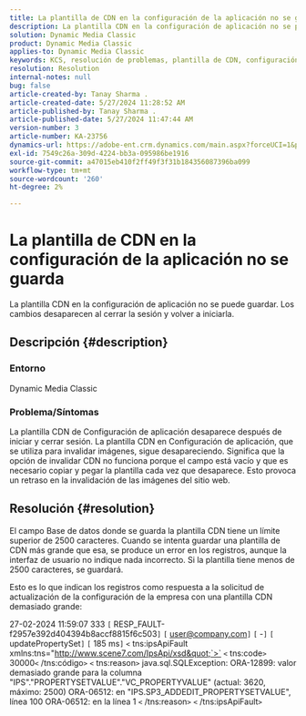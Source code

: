 ```yaml
---
title: La plantilla de CDN en la configuración de la aplicación no se guarda
description: La plantilla CDN en la configuración de aplicación no se puede guardar. Los cambios desaparecen al cerrar la sesión y volver a iniciarla.
solution: Dynamic Media Classic
product: Dynamic Media Classic
applies-to: Dynamic Media Classic
keywords: KCS, resolución de problemas, plantilla de CDN, configuración de aplicación, no se guarda, Adobe Dynamic Media Classic
resolution: Resolution
internal-notes: null
bug: false
article-created-by: Tanay Sharma .
article-created-date: 5/27/2024 11:28:52 AM
article-published-by: Tanay Sharma .
article-published-date: 5/27/2024 11:47:44 AM
version-number: 3
article-number: KA-23756
dynamics-url: https://adobe-ent.crm.dynamics.com/main.aspx?forceUCI=1&pagetype=entityrecord&etn=knowledgearticle&id=a3972c4b-1c1c-ef11-840b-6045bd006b25
exl-id: 7549c26a-309d-4224-bb3a-095986be1916
source-git-commit: a47015eb410f2ff49f3f31b184356087396ba099
workflow-type: tm+mt
source-wordcount: '260'
ht-degree: 2%

---
```


# La plantilla de CDN en la configuración de la aplicación no se guarda


La plantilla CDN en la configuración de aplicación no se puede guardar. Los cambios desaparecen al cerrar la sesión y volver a iniciarla.

## Descripción {#description}


### Entorno

Dynamic Media Classic

### Problema/Síntomas

La plantilla CDN de Configuración de aplicación desaparece después de iniciar y cerrar sesión. La plantilla CDN en Configuración de aplicación, que se utiliza para invalidar imágenes, sigue desapareciendo. Significa que la opción de invalidar CDN no funciona porque el campo está vacío y que es necesario copiar y pegar la plantilla cada vez que desaparece. Esto provoca un retraso en la invalidación de las imágenes del sitio web.


## Resolución {#resolution}


El campo Base de datos donde se guarda la plantilla CDN tiene un límite superior de 2500 caracteres. Cuando se intenta guardar una plantilla de CDN más grande que esa, se produce un error en los registros, aunque la interfaz de usuario no indique nada incorrecto. Si la plantilla tiene menos de 2500 caracteres, se guardará.



Esto es lo que indican los registros como respuesta a la solicitud de actualización de la configuración de la empresa con una plantilla CDN demasiado grande:

27-02-2024 11:59:07 333 `[` RESP_FAULT-f2957e392d404394b8accf8815f6c503`]`
`[` user@company.com`]`  `[` -`]`  `[` updatePropertySet`]`  `[` 185 ms`]`
`<` tns:ipsApiFault xmlns:tns=&quot;http://www.scene7.com/IpsApi/xsd&quot;`>` `<` tns:code`>` 30000`<` /tns:código`>` `<` tns:reason`>` java.sql.SQLException: ORA-12899: valor demasiado grande para la columna &quot;IPS&quot;.&quot;PROPERTYSETVALUE&quot;.&quot;VC_PROPERTYVALUE&quot; (actual: 3620, máximo: 2500) ORA-06512: en &quot;IPS.SP3_ADDEDIT_PROPERTYSETVALUE&quot;, línea 100 ORA-06512: en la línea 1
`<` /tns:reason`>` `<` /tns:ipsApiFault`>`
